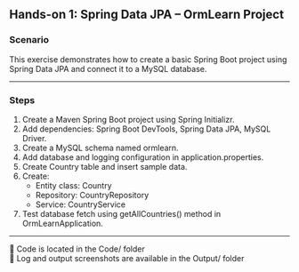 ## Hands-on 1: Spring Data JPA – OrmLearn Project

### Scenario

This exercise demonstrates how to create a basic Spring Boot project using Spring Data JPA and connect it to a MySQL database.

---

### Steps

1. Create a Maven Spring Boot project using Spring Initializr.
2. Add dependencies: Spring Boot DevTools, Spring Data JPA, MySQL Driver.
3. Create a MySQL schema named ormlearn.
4. Add database and logging configuration in application.properties.
5. Create Country table and insert sample data.
6. Create:
   - Entity class: Country
   - Repository: CountryRepository
   - Service: CountryService
7. Test database fetch using getAllCountries() method in OrmLearnApplication.

---

📁 Code is located in the Code/ folder  
📸 Log and output screenshots are available in the Output/ folder
